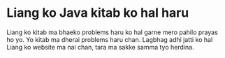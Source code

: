 Liang ko Java kitab ko hal haru
====

Liang ko kitab ma bhaeko problems haru ko hal garne mero pahilo prayas ho yo. Yo kitab ma dherai problems haru chan. Lagbhag adhi jatti ko hal Liang ko website ma nai chan, tara ma sakke samma tyo herdina.
